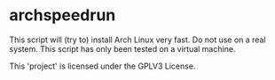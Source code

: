 # archspeedrun
This script will (try to) install Arch Linux very fast. Do not use on a real system. This script has only been tested on a virtual machine. 

This 'project' is licensed under the GPLV3 License. 

